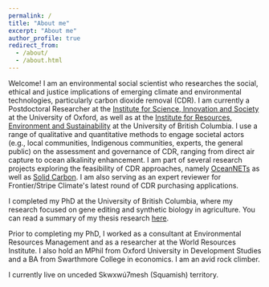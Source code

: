 ```yaml
---
permalink: /
title: "About me"
excerpt: "About me"
author_profile: true
redirect_from: 
  - /about/
  - /about.html
---
```

Welcome! I am an environmental social scientist who researches the social, ethical and justice implications of emerging climate and environmental technologies, particularly carbon dioxide removal (CDR). I am currently a Postdoctoral Researcher at the [Institute for Science, Innovation and Society](https://www.insis.ox.ac.uk) at the University of Oxford, as well as at the [Institute for Resources, Environment and Sustainability](https://www.ires.ubc.ca) at the University of British Columbia. I use a range of qualitative and quantitative methods to engage societal actors (e.g., local communities, Indigenous communities, experts, the general public) on the assessment and governance of CDR, ranging from direct air capture to ocean alkalinity enhancement. I am part of several research projects exploring the feasibility of CDR approaches, namely [OceanNETs](https://www.oceannets.eu/) as well as [Solid Carbon](https://solidcarbon.ca/). I am also serving as an expert reviewer for Frontier/Stripe Climate's latest round of CDR purchasing applications. 

I completed my PhD at the University of British Columbia, where my research focused on gene editing and synthetic biology in agriculture. You can read a summary of my thesis research [here](https://sara-nawaz.github.io/files/Nawaz%20thesis%20summary.pdf).

Prior to completing my PhD, I worked as a consultant at Environmental Resources Management and as a researcher at the World Resources Institute. I also hold an MPhil from Oxford University in Development Studies and a BA from Swarthmore College in economics. I am an avid rock climber. 

I currently live on unceded Skwxwú7mesh (Squamish) territory.
